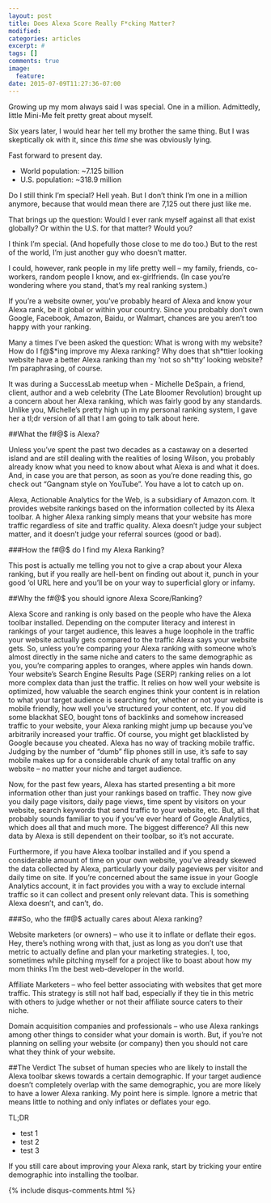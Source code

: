 ```yaml
---
layout: post
title: Does Alexa Score Really F*cking Matter?
modified:
categories: articles
excerpt: #
tags: []
comments: true
image:
  feature:
date: 2015-07-09T11:27:36-07:00
---
```



Growing up my mom always said I was special. One in a million. Admittedly, little Mini-Me felt pretty great about myself. 

Six years later, I would hear her tell my brother the same thing. But I was skeptically ok with it, since *this time* she was obviously lying.

Fast forward to present day. 

- World population: ~7.125 billion
- U.S. population: ~318.9 million

Do I still think I’m special? Hell yeah. But I don’t think I’m one in a million anymore, because that would mean there are 7,125 out there just like me. 

That brings up the question: Would I ever rank myself against all that exist globally? Or within the U.S. for that matter? Would you?

I think I’m special. (And hopefully those close to me do too.) But to the rest of the world, I’m just another guy who doesn’t matter. 

I could, however, rank people in my life pretty well – my family, friends, co-workers, random people I know, and ex-girlfriends. (In case you’re wondering where you stand, that’s my real ranking system.)

If you’re a website owner, you’ve probably heard of Alexa and know your Alexa rank, be it global or within your country. Since you probably don’t own Google, Facebook, Amazon, Baidu, or Walmart, chances are you aren’t too happy with your ranking. 


Many a times I’ve been asked the question: What is wrong with my website? How do I f@$\*ing improve my Alexa ranking? Why does that sh\*ttier looking website have a better Alexa ranking than my ‘not so sh\*tty’ looking website?  I’m paraphrasing, of course. 

It was during a SuccessLab meetup when - Michelle DeSpain, a friend, client, author and a web celebrity (The Late Bloomer Revolution) brought up a concern about her Alexa ranking, which was fairly good by any standards. Unlike you, Michelle’s pretty high up in my personal ranking system, I gave her a tl;dr version of all that I am going to talk about here.

##What the f#@$ is Alexa?

Unless you’ve spent the past two decades as a castaway on a deserted island and are still dealing with the realities of losing Wilson, you probably already know what you need to know about what Alexa is and what it does. And, in case you are that person, as soon as you’re done reading this, go check out “Gangnam style on YouTube”. You have a lot to catch up on.

Alexa, Actionable Analytics for the Web, is a subsidiary of Amazon.com. It provides website rankings based on the information collected by its Alexa toolbar. A higher Alexa ranking simply means that your website has more traffic regardless of site and traffic quality. Alexa doesn’t judge your subject matter, and it doesn’t judge your referral sources (good or bad). 

###How the f#@$ do I find my Alexa Ranking? 

This post is actually me telling you not to give a crap about your Alexa ranking, but if you really are hell-bent on finding out about it, punch in your good ‘ol URL here and you’ll be on your way to superficial glory or infamy.

##Why the f#@$ you should ignore Alexa Score/Ranking?

Alexa Score and ranking is only based on the people who have the Alexa toolbar installed. Depending on the computer literacy and interest in rankings of your target audience, this leaves a huge loophole in the traffic your website actually gets compared to the traffic Alexa says your website gets. So, unless you’re comparing your Alexa ranking with someone who’s almost directly in the same niche and caters to the same demographic as you, you’re comparing apples to oranges, where apples win hands down.
Your website’s Search Engine Results Page (SERP) ranking relies on a lot more complex data than just the traffic. It relies on how well your website is optimized, how valuable the search engines think your content is in relation to what your target audience is searching for, whether or not your website is mobile friendly, how well you’ve structured your content, etc. If you did some blackhat SEO, bought tons of backlinks and somehow increased traffic to your website, your Alexa ranking might jump up because you’ve arbitrarily increased your traffic. Of course, you might get blacklisted by Google because you cheated.
Alexa has no way of tracking mobile traffic. Judging by the number of “dumb” flip phones still in use, it’s safe to say mobile makes up for a considerable chunk of any total traffic on any website – no matter your niche and target audience.

Now, for the past few years, Alexa has started presenting a bit more information other than just your rankings based on traffic. They now give you daily page visitors, daily page views, time spent by visitors on your website, search keywords that send traffic to your website, etc. But, all that probably sounds familiar to you if you’ve ever heard of Google Analytics, which does all that and much more. The biggest difference? All this new data by Alexa is still dependent on their toolbar, so it’s not accurate. 

Furthermore, if you have Alexa toolbar installed and if you spend a considerable amount of time on your own website, you’ve already skewed the data collected by Alexa, particularly your daily pageviews per visitor and daily time on site. If you’re concerned about the same issue in your Google Analytics account, it in fact provides you with a way to exclude internal traffic so it can collect and present only relevant data. This is something Alexa doesn’t, and can’t, do.

###So, who the f#@$ actually cares about Alexa ranking?

Website marketers (or owners) – who use it to inflate or deflate their egos. Hey, there’s nothing wrong with that, just as long as you don’t use that metric to actually define and plan your marketing strategies. I, too, sometimes while pitching myself for a project like to boast about how my mom thinks I’m the best web-developer in the world. 

Affiliate Marketers – who feel better associating with websites that get more traffic. This strategy is still not half bad, especially if they tie in this metric with others to judge whether or not their affiliate source caters to their niche. 

Domain acquisition companies and professionals – who use Alexa rankings among other things to consider what your domain is worth. But, if you’re not planning on selling your website (or company) then you should not care what they think of your website. 

##The Verdict
The subset of human species who are likely to install the Alexa toolbar skews towards a certain demographic. If your target audience doesn’t completely overlap with the same demographic, you are more likely to have a lower Alexa ranking. 
My point here is simple. Ignore a metric that means little to nothing and only inflates or deflates your ego. 

<div class="tldr">
<div class="tldr-title">TL;DR</div>
<ul>
	<li>test 1</li>
	<li>test 2</li>
	<li>test 3</li>
</ul>
</div>

If you still care about improving your Alexa rank, start by tricking your entire demographic into installing the toolbar. 



{% include disqus-comments.html %}
